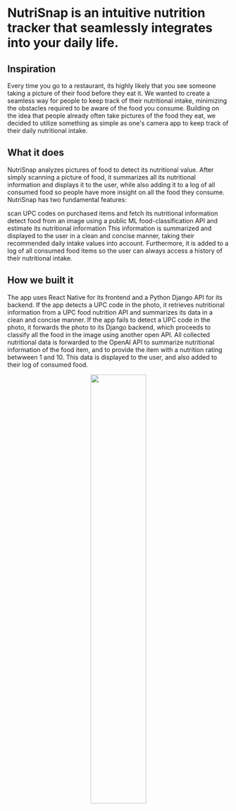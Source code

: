 # NutriSnap is an intuitive nutrition tracker that seamlessly integrates into your daily life.

## Inspiration

Every time you go to a restaurant, its highly likely that you see someone taking a picture of their food before they eat it. We wanted to create a seamless way for people to keep track of their nutritional intake, minimizing the obstacles required to be aware of the food you consume. Building on the idea that people already often take pictures of the food they eat, we decided to utilize something as simple as one's camera app to keep track of their daily nutritional intake.

## What it does

NutriSnap analyzes pictures of food to detect its nutritional value. After simply scanning a picture of food, it summarizes all its nutritional information and displays it to the user, while also adding it to a log of all consumed food so people have more insight on all the food they consume. NutriSnap has two fundamental features:

scan UPC codes on purchased items and fetch its nutritional information
detect food from an image using a public ML food-classification API and estimate its nutritional information
This information is summarized and displayed to the user in a clean and concise manner, taking their recommended daily intake values into account. Furthermore, it is added to a log of all consumed food items so the user can always access a history of their nutritional intake.

## How we built it

The app uses React Native for its frontend and a Python Django API for its backend. If the app detects a UPC code in the photo, it retrieves nutritional information from a UPC food nutrition API and summarizes its data in a clean and concise manner. If the app fails to detect a UPC code in the photo, it forwards the photo to its Django backend, which proceeds to classify all the food in the image using another open API. All collected nutritional data is forwarded to the OpenAI API to summarize nutritional information of the food item, and to provide the item with a nutrition rating betwween 1 and 10. This data is displayed to the user, and also added to their log of consumed food.

<div align="center">
      <a href="https://www.youtube.com/watch?v=4qnNvnklmWY">
         <img src="https://img.youtube.com/vi/4qnNvnklmWY/0.jpg" style="width:50%;">
      </a>
</div>
